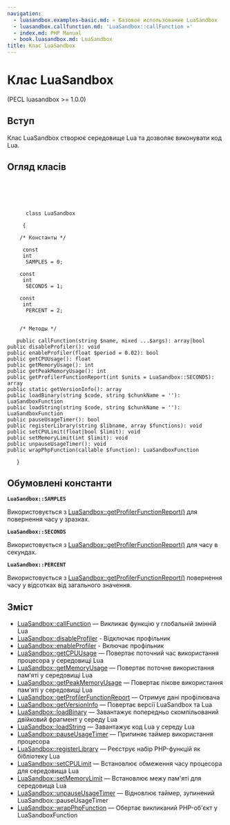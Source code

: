 ```yaml
---
navigation:
  - luasandbox.examples-basic.md: « Базовое использование LuaSandbox
  - luasandbox.callfunction.md: 'LuaSandbox::callFunction »'
  - index.md: PHP Manual
  - book.luasandbox.md: LuaSandbox
title: Клас LuaSandbox
---
```

# Клас LuaSandbox

(PECL luasandbox >= 1.0.0)

## Вступ

Клас LuaSandbox створює середовище Lua та дозволяє виконувати код Lua.

## Огляд класів

```classsynopsis



    
     
      class LuaSandbox
     
     {

    /* Константы */
    
     const
     int
      SAMPLES = 0;

    const
     int
      SECONDS = 1;

    const
     int
      PERCENT = 2;


    /* Методы */
    
   public callFunction(string $name, mixed ...$args): array|bool
public disableProfiler(): void
public enableProfiler(float $period = 0.02): bool
public getCPUUsage(): float
public getMemoryUsage(): int
public getPeakMemoryUsage(): int
public getProfilerFunctionReport(int $units = LuaSandbox::SECONDS): array
public static getVersionInfo(): array
public loadBinary(string $code, string $chunkName = ''): LuaSandboxFunction
public loadString(string $code, string $chunkName = ''): LuaSandboxFunction
public pauseUsageTimer(): bool
public registerLibrary(string $libname, array $functions): void
public setCPULimit(float|bool $limit): void
public setMemoryLimit(int $limit): void
public unpauseUsageTimer(): void
public wrapPhpFunction(callable $function): LuaSandboxFunction

   }
```

## Обумовлені константи

**`LuaSandbox::SAMPLES`**

Використовується з [LuaSandbox::getProfilerFunctionReport()](luasandbox.getprofilerfunctionreport.md) для повернення часу у зразках.

**`LuaSandbox::SECONDS`**

Використовується з [LuaSandbox::getProfilerFunctionReport()](luasandbox.getprofilerfunctionreport.md) для часу в секундах.

**`LuaSandbox::PERCENT`**

Використовується з [LuaSandbox::getProfilerFunctionReport()](luasandbox.getprofilerfunctionreport.md) повернення часу у відсотках від загального значення.

## Зміст

-   [LuaSandbox::callFunction](luasandbox.callfunction.md) — Викликає функцію у глобальній змінній Lua
-   [LuaSandbox::disableProfiler](luasandbox.disableprofiler.md) - Відключає профільник
-   [LuaSandbox::enableProfiler](luasandbox.enableprofiler.md) - Включає профільник
-   [LuaSandbox::getCPUUsage](luasandbox.getcpuusage.md) — Повертає поточний час використання процесора у середовищі Lua
-   [LuaSandbox::getMemoryUsage](luasandbox.getmemoryusage.md) — Повертає поточне використання пам'яті у середовищі Lua
-   [LuaSandbox::getPeakMemoryUsage](luasandbox.getpeakmemoryusage.md) — Повертає пікове використання пам'яті у середовищі Lua
-   [LuaSandbox::getProfilerFunctionReport](luasandbox.getprofilerfunctionreport.md) — Отримує дані профілювача
-   [LuaSandbox::getVersionInfo](luasandbox.getversioninfo.md) — Повертає версії LuaSandbox та Lua
-   [LuaSandbox::loadBinary](luasandbox.loadbinary.md) — Завантажує попередньо скомпільований двійковий фрагмент у середу Lua
-   [LuaSandbox::loadString](luasandbox.loadstring.md) — Завантажує код Lua у середу Lua
-   [LuaSandbox::pauseUsageTimer](luasandbox.pauseusagetimer.md) — Припиняє таймер використання процесора
-   [LuaSandbox::registerLibrary](luasandbox.registerlibrary.md) — Реєструє набір PHP-функцій як бібліотеку Lua
-   [LuaSandbox::setCPULimit](luasandbox.setcpulimit.md) — Встановлює обмеження часу процесора для середовища Lua
-   [LuaSandbox::setMemoryLimit](luasandbox.setmemorylimit.md) — Встановлює межу пам'яті для середовища Lua
-   [LuaSandbox::unpauseUsageTimer](luasandbox.unpauseusagetimer.md) — Відновлює таймер, зупинений LuaSandbox::pauseUsageTimer
-   [LuaSandbox::wrapPhpFunction](luasandbox.wrapphpfunction.md) — Обертає викликаний PHP-об'єкт у LuaSandboxFunction
